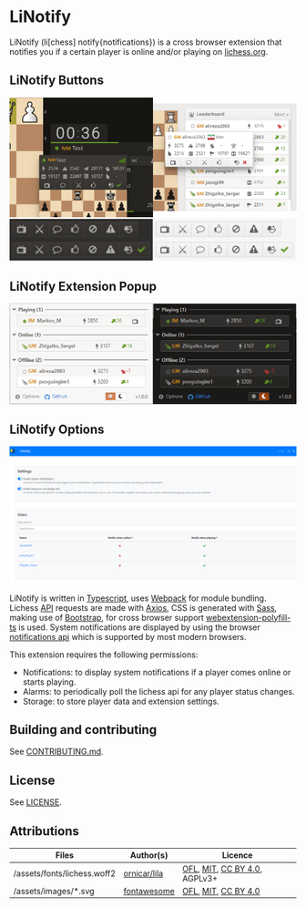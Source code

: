 # LiNotify

LiNotify (li[chess] notify{notifications}) is a cross browser extension that notifies you if a certain player is online and/or playing on [lichess.org](https://www.lichess.org).

## LiNotify Buttons

![LiNotify Button Example Image 1](https://raw.githubusercontent.com/mpunkenhofer/linotify/master/assets/promo/promo-github-1.png)
![LiNotify Button Example Image 2](https://raw.githubusercontent.com/mpunkenhofer/linotify/master/assets/promo/promo-github-2.png)

## LiNotify Extension Popup

![LiNotify Popup Example Image](https://raw.githubusercontent.com/mpunkenhofer/linotify/master/assets/promo/promo-github-3.png)

## LiNotify Options

![LiNotify Options Example Image](https://raw.githubusercontent.com/mpunkenhofer/linotify/master/assets/promo/promo-github-4.png)

LiNotify is written in [Typescript](https://www.typescriptlang.org/), uses [Webpack](https://webpack.js.org/) for module
bundling. Lichess [API](https://lichess.org/api) requests are made with [Axios](https://github.com/axios/axios), CSS is generated with [Sass](https://sass-lang.com/), making use of [Bootstrap](https://getbootstrap.com/), for cross browser support [webextension-polyfill-ts](https://github.com/Lusito/webextension-polyfill-ts) is used. System notifications are displayed by using the browser [notifications api](https://developer.mozilla.org/en-US/docs/Mozilla/Add-ons/WebExtensions/API/notifications) which is supported by most modern browsers.

This extension requires the following permissions:

* Notifications: to display system notifications if a player comes online or starts playing.
* Alarms: to periodically poll the lichess api for any player status changes.
* Storage: to store player data and extension settings.

## Building and contributing

See [CONTRIBUTING.md](/CONTRIBUTING.md).

## License

See [LICENSE](/LICENSE).

## Attributions

Files | Author(s) | Licence
---|---|---
/assets/fonts/lichess.woff2 | [ornicar/lila](https://github.com/ornicar/lila/blob/master/public/font/lichess.woff2) | [OFL](http://scripts.sil.org/cms/scripts/page.php?site_id=nrsi&id=OFL), [MIT](https://github.com/primer/octicons/blob/master/LICENSE), [CC BY 4.0](https://creativecommons.org/licenses/by/4.0/), AGPLv3+
/assets/images/*.svg | [fontawesome](https://fontawesome.com/) | [OFL](http://scripts.sil.org/cms/scripts/page.php?site_id=nrsi&id=OFL), [MIT](https://github.com/primer/octicons/blob/master/LICENSE), [CC BY 4.0](https://creativecommons.org/licenses/by/4.0/)
